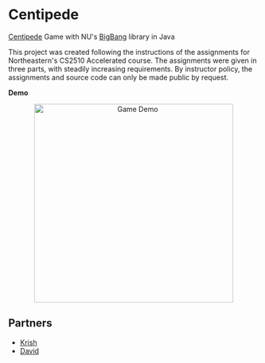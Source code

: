 # Centipede
[Centipede](https://en.wikipedia.org/wiki/Centipede_(video_game)) Game with NU's [BigBang](https://course.ccs.neu.edu/cs2510h/image-doc.html) library in Java

This project was created following the instructions of the assignments for Northeastern's CS2510 Accelerated course. The assignments were given in three parts, with steadily increasing requirements. By instructor policy, the assignments and source code can only be made public by request.

**Demo**

<p align="center">
  <img src="https://github.com/h0rban/Centipede/blob/master/centipede.gif" alt="Game Demo" height="400"/>
</p>

## Partners
- [Krish](https://github.com/krisharma)
- [David](https://github.com/davidyei)
